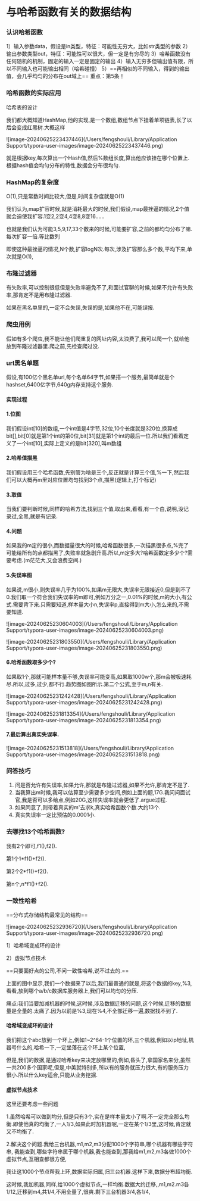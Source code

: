 # 与哈希函数有关的数据结构

### 认识哈希函数

1）输入参数data，假设是in类型，特征：可能性无穷大，比如str类型的参数
2）输出参数类型out，特征：可能性可以很大，但一定是有穷尽的
3）哈希函数没有任何随机的机制，固定的输入一定是固定的输出
4）输入无穷多但输出值有限，所以不同输入也可能输出相同（哈希碰撞）
5）==再相似的不同输入，得到的输出值，会几乎均匀的分布在out域上==
重点：第5条！

### 哈希函数的实际应用

哈希表的设计

我们都大概知道HashMap,他的实现,是一个数组,数组节点下挂着单项链表,长了以后会变成红黑树.大概这样

![image-20240625223437446](/Users/fengshouli/Library/Application Support/typora-user-images/image-20240625223437446.png)

就是根据key,每次算出一个Hash值,然后%数组长度,算出他应该挂在哪个位置上.根据hash值会均匀分布的特性,数据会分布很均匀.

### HashMap的复杂度

O(1),只是常数时间比较大,但是,时间复杂度就是O(1)

我们认为,map扩容时候,就是消耗最大的时候,我们假设,map最挫逼的情况,2个值就会迫使我扩容.1变2,2变4,4变8,8变16......

也就是我们认为可能3,5,9,17,33个数来的时候,可能要扩容,之前的都均匀分布了嘛.每次扩容一倍.等比数列

即使这种最挫逼的情况,N个数,扩容logN次.每次,涉及扩容那么多个数,平均下来,单次就是O(1),

### 布隆过滤器

有失败率,可以控制很低但是失败率避免不了,和面试官聊的时候,如果不允许有失败率,那肯定不是用布隆过滤器.

如果在黑名单里的,一定不会失误,失误的是,如果他不在,可能误报.

### 爬虫用例

假如有多个爬虫,我不能让他们爬重复的网址内容,太浪费了,我可以爬一个,就给他放到布隆过滤器里.爬之前,先检查爬过没.

### url黑名单题

假设,有100亿个黑名单url,每个名单64字节,如果搭一个服务,最简单就是个hashset,6400亿字节,640g内存支持这个服务.

#### 实现过程

#### 1.位图

我们假设int[10]的数组,一个int值是4字节,32位,10个长度就是320位,换算成bit[],bit[0]就是第1个int的第0位,bit[31]就是第1个int的最后一位.所以我们看着定义了一个int[10],实际上定义的是bit[320],叫m数组

#### 2.哈希值描黑

我们假设用三个哈希函数,先别管为啥是三个,反正就是计算三个值,%一下,然后我们可以大概再m里对应位置均匀找到3个点,描黑(逻辑上,打个标记)

#### 3.取值

当我们要判断时候,同样的哈希方法,找到三个值,取出来,看看,有一个白,说明,没记录过,全黑,就是有记录.

#### 4.问题

如果我的m定的很小,而数据量很大的时候,哈希函数很多,一次描黑很多点,%完了可能给所有的点都描黑了,失败率就急剧升高.所以,m定多大?哈希函数定多少个?需要考虑.(m茫茫大,又会浪费空间.)

#### 5.失误率图

如果说,m很小,则失误率几乎为100%,如果m无限大,失误率无限接近0,但是到不了0.我们取一个符合我们失误率的m即可,例如万分之一,0.01%的时候,m的大小,有公式.需要背下来.只需要知道,样本量大小n,失误率p,直接得到m大小,怎么来的,不需要知道.

![image-20240625230604003](/Users/fengshouli/Library/Application Support/typora-user-images/image-20240625230604003.png)

![image-20240625231803550](/Users/fengshouli/Library/Application Support/typora-user-images/image-20240625231803550.png)

#### 6.哈希函数取多少个?

如果取1个,那就可能样本量不够,失误率可能变高,如果取1000w个,那m会被极速耗尽.所以,过多,过少,都不行.趋势图如图所示.第二个公式,至于m,n有关.

![image-20240625231242428](/Users/fengshouli/Library/Application Support/typora-user-images/image-20240625231242428.png)

![image-20240625231813354](/Users/fengshouli/Library/Application Support/typora-user-images/image-20240625231813354.png)



#### 7.最后算出真实失误率.

![image-20240625231513818](/Users/fengshouli/Library/Application Support/typora-user-images/image-20240625231513818.png)



  

### 问答技巧

1. 问是否允许有失误率,如果允许,那就是布隆过滤器,如果不允许,那肯定不是了.
2. 当我算出m时候,我可以估算至少需要多少空间,例如上面的题,17G.我问问面试官,我是否可以多给点,例如20G,这样失误率就会更低了.argue过程.
3. 如果同意了,则带着真实的m'去求k,真实哈希函数个数.大约13个.
4. 真实失误率一定比预估的0.0001小.

### 去哪找13个哈希函数?

我有2个即可,f1(),f2().

第1个1*f1()+f2().

第2个2*f1()+f2().

第n个,n*f1()+f2().

### 一致性哈希

==分布式存储结构最常见的结构==

![image-20240625232936720](/Users/fengshouli/Library/Application Support/typora-user-images/image-20240625232936720.png)

1）哈希域变成环的设计

2）虚拟节点技术

==只要面好点的公司,不问一致性哈希,说不过去的.==

上面的图中显示,我们一个数据来了以后,我们最普通的就是,将这个数据的key,%3,看看,放到哪个a/b/c数据库服务器上,我们可以均匀的分压.

痛点:我们当要加减机器的时候,这时候,涉及数据迁移的问题,这个时候,迁移的数据量是全量的.太痛了.因为以前是%3,现在%4,不全部迁移一遍,数据找不到了.

#### 哈希域变成环的设计

我们把这个abc放到一个环上,例如1~2^64-1个位置的环,三个机器,例如以ip地址,机器号什么的,哈希一下,一定坐落在这个环上某个位置,

但是,我们的数据,是通过哈希key来决定放哪里的,例如,昏头了,拿国家名来分,虽然一共200多个国家呢,但是,中美就特别多,所以有的服务就压力很大,有的服务压力很小.所以什么key适合,只能从业务挖掘.

#### 虚拟节点技术

这里还要考虑一些问题

1.虽然哈希可以做到均分,但是只有3个,实在是样本量太小了啊.不一定完全那么均衡.即使他真的均衡了,一人1/3,如果此时加机器呢,一定在某个1/3里,这时候,肯定就又不均衡了.

2.解决这个问题.我给三台机器,m1,m2,m3分配1000个字符串,哪个机器有哪些字符串, 我能查到,哪些字符串属于哪个机器,我也能查到,那我给m1,m2,m3各做1000个虚拟节点,互相查都很方便,

我让这1000个节点帮我上环,数据实际归属,归三台机器.这样下来,数据分布超均衡.

这时候,我加机器,同样,给1000个虚拟节点,一样均衡.数据大约迁移,,m1,m2.m3各1/12,迁移到m4,共1/4,不用全量了,很爽.剩下三台机器3/4,各1/4,